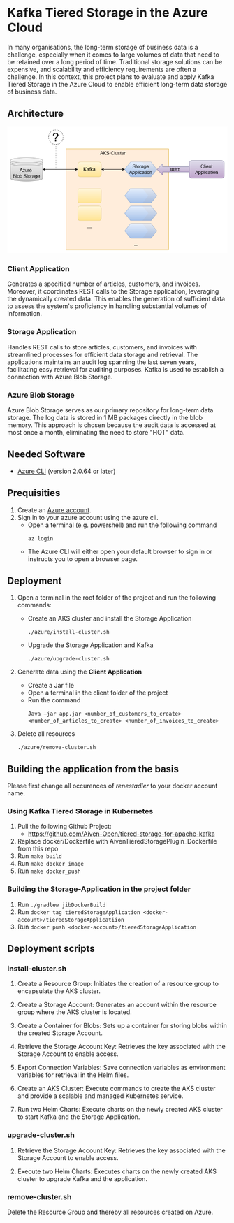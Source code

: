 # Kafka Tiered Storage in the Azure Cloud
In many organisations, the long-term storage of business data is a challenge, especially when it comes to large volumes of data that need to be retained over a long period of time. Traditional storage solutions can be expensive, and scalability and efficiency requirements are often a challenge. In this context, this project plans to evaluate and apply Kafka Tiered Storage in the Azure Cloud to enable efficient long-term data storage of business data.

## Architecture
![Architecture](.\readme-imgs\architecture.png)

### Client Application
Generates a specified number of articles, customers, and invoices. Moreover, it coordinates REST calls to the Storage application, leveraging the dynamically created data. This enables the generation of sufficient data to assess the system's proficiency in handling substantial volumes of information.

### Storage Application
Handles REST calls to store articles, customers, and invoices with streamlined processes for efficient data storage and retrieval. The applications maintains an audit log spanning the last seven years, facilitating easy retrieval for auditing purposes. Kafka is used to establish a connection with Azure Blob Storage.

### Azure Blob Storage
Azure Blob Storage serves as our primary repository for long-term data storage. The log data is stored in 1 MB packages directly in the blob memory. This approach is chosen because the audit data is accessed at most once a month, eliminating the need to store "HOT" data.

## Needed Software
* [Azure CLI](https://learn.microsoft.com/en-us/cli/azure/install-azure-cli-windows?tabs=azure-cli) (version 2.0.64 or later)


## Prequisities
1. Create an [Azure account](https://azure.microsoft.com/en-in/free).
2. Sign in to your azure account using the azure cli.
    * Open a terminal (e.g. powershell) and run the following command
        ```shell
        az login
        ```
    * The Azure CLI will either open your default browser to sign in or  instructs you to open a browser page.


## Deployment
1. Open a terminal in the root folder of the project and run the following commands:
    * Create an AKS cluster and install the Storage Application
        ```shell 
        ./azure/install-cluster.sh 
        ```
    * Upgrade the Storage Application and Kafka
        ``` shell
        ./azure/upgrade-cluster.sh
        ```
4. Generate data using the __Client Application__
    * Create a Jar file
    * Open a terminal in the client folder of the project
    * Run the command 
        ```shell 
        Java –jar app.jar <number_of_customers_to_create> <number_of_articles_to_create> <number_of_invoices_to_create>
        ```

5. Delete all resources 
    ```shell 
    ./azure/remove-cluster.sh 
    ```

## Building the application from the basis

Please first change all occurences of *renestadler* to your docker account name.


### Using Kafka Tiered Storage in Kubernetes
1. Pull the following Github Project:
    * https://github.com/Aiven-Open/tiered-storage-for-apache-kafka
2. Replace docker/Dockerfile with AivenTieredStoragePlugin_Dockerfile from this repo
3. Run ``` make build ```
4. Run ``` make docker_image ```
5. Run ``` make docker_push ```

### Building the Storage-Application in the project folder
1. Run ``` ./gradlew jibDockerBuild ```
2. Run ``` docker tag tieredStorageApplication <docker-account>/tieredStorageApplicatiion ```
3. Run ``` docker push <docker-account>/tieredStorageApplication ```

## Deployment scripts

### install-cluster.sh 
1. Create a Resource Group: Initiates the creation of a resource group to encapsulate the AKS cluster.

2. Create a Storage Account: Generates an account within the resource group where the AKS cluster is located.

3. Create a Container for Blobs: Sets up a container for storing blobs within the created Storage Account.

4. Retrieve the Storage Account Key: Retrieves the key associated with the Storage Account to enable access.

5. Export Connection Variables: Save connection variables as environment variables for retrieval in the Helm files.

6. Create an AKS Cluster: Execute commands to create the AKS cluster and provide a scalable and managed Kubernetes service.

7. Run two Helm Charts: Execute charts on the newly created AKS cluster to start Kafka and the Storage Application.


### upgrade-cluster.sh 
1. Retrieve the Storage Account Key: Retrieves the key associated with the Storage Account to enable access.

2. Execute two Helm Charts: Executes charts on the newly created AKS cluster to upgrade Kafka and the application.



### remove-cluster.sh 
Delete the Resource Group and thereby all resources created on Azure.


